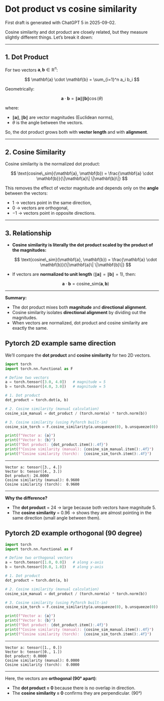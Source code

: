 # Dot product vs cosine similarity

First draft is generated with ChatGPT 5 in 2025-09-02.

Cosine similarity and dot product are closely related, but they measure slightly different things. 
Let’s break it down:

---

## 1. **Dot Product**

For two vectors $\mathbf{a}, \mathbf{b} \in \mathbb{R}^n$:

$$
\mathbf{a} \cdot \mathbf{b} = \sum_{i=1}^n a_i b_i
$$

Geometrically:

$$
\mathbf{a} \cdot \mathbf{b} = \|\mathbf{a}\| \|\mathbf{b}\| \cos(\theta)
$$

where:

* $\|\mathbf{a}\|, \|\mathbf{b}\|$ are vector magnitudes (Euclidean norms),
* $\theta$ is the angle between the vectors.

So, the dot product grows both with **vector length** and with **alignment**.

---

## 2. **Cosine Similarity**

Cosine similarity is the normalized dot product:

$$
\text{cosine\_sim}(\mathbf{a}, \mathbf{b}) = \frac{\mathbf{a} \cdot \mathbf{b}}{\|\mathbf{a}\| \|\mathbf{b}\|}
$$

This removes the effect of vector magnitude and depends only on the **angle** between the vectors:

* $1$ → vectors point in the same direction,
* $0$ → vectors are orthogonal,
* $-1$ → vectors point in opposite directions.

---

## 3. **Relationship**

* **Cosine similarity is literally the dot product scaled by the product of the magnitudes:**

  $$
  \text{cosine\_sim}(\mathbf{a}, \mathbf{b}) = \frac{\mathbf{a} \cdot \mathbf{b}}{\|\mathbf{a}\| \|\mathbf{b}\|}
  $$
* If vectors are **normalized to unit length** ($\|\mathbf{a}\|=\|\mathbf{b}\|=1$), then:

  $$
  \mathbf{a} \cdot \mathbf{b} = \text{cosine\_sim}(\mathbf{a}, \mathbf{b})
  $$

---

**Summary:**

* The dot product mixes both **magnitude** and **directional alignment**.
* Cosine similarity isolates **directional alignment** by dividing out the magnitudes.
* When vectors are normalized, dot product and cosine similarity are exactly the same.

## Pytorch 2D example same direction


We’ll compare the **dot product** and **cosine similarity** for two 2D vectors.

```python
import torch
import torch.nn.functional as F

# Define two vectors
a = torch.tensor([3.0, 4.0])   # magnitude = 5
b = torch.tensor([4.0, 3.0])   # magnitude = 5

# 1. Dot product
dot_product = torch.dot(a, b)

# 2. Cosine similarity (manual calculation)
cosine_sim_manual = dot_product / (torch.norm(a) * torch.norm(b))

# 3. Cosine similarity (using PyTorch built-in)
cosine_sim_torch = F.cosine_similarity(a.unsqueeze(0), b.unsqueeze(0))

print(f"Vector a: {a}")
print(f"Vector b: {b}")
print(f"Dot product: {dot_product.item():.4f}")
print(f"Cosine similarity (manual): {cosine_sim_manual.item():.4f}")
print(f"Cosine similarity (torch):  {cosine_sim_torch.item():.4f}")
```

---


```
Vector a: tensor([3., 4.])
Vector b: tensor([4., 3.])
Dot product: 24.0000
Cosine similarity (manual): 0.9600
Cosine similarity (torch):  0.9600
```

---

**Why the difference?**

* The **dot product** = 24 → large because both vectors have magnitude 5.
* The **cosine similarity** = 0.96 → shows they are almost pointing in the same direction (small angle between them).


## Pytorch 2D example orthogonal (90 degree)

```python
import torch
import torch.nn.functional as F

# Define two orthogonal vectors
a = torch.tensor([1.0, 0.0])   # along x-axis
b = torch.tensor([0.0, 1.0])   # along y-axis

# 1. Dot product
dot_product = torch.dot(a, b)

# 2. Cosine similarity (manual calculation)
cosine_sim_manual = dot_product / (torch.norm(a) * torch.norm(b))

# 3. Cosine similarity (using PyTorch built-in)
cosine_sim_torch = F.cosine_similarity(a.unsqueeze(0), b.unsqueeze(0))

print(f"Vector a: {a}")
print(f"Vector b: {b}")
print(f"Dot product: {dot_product.item():.4f}")
print(f"Cosine similarity (manual): {cosine_sim_manual.item():.4f}")
print(f"Cosine similarity (torch):  {cosine_sim_torch.item():.4f}")
```

---



```
Vector a: tensor([1., 0.])
Vector b: tensor([0., 1.])
Dot product: 0.0000
Cosine similarity (manual): 0.0000
Cosine similarity (torch):  0.0000
```

---

Here, the vectors are **orthogonal (90° apart)**:

* The **dot product = 0** because there is no overlap in direction.
* The **cosine similarity = 0** confirms they are perpendicular. (90°)



